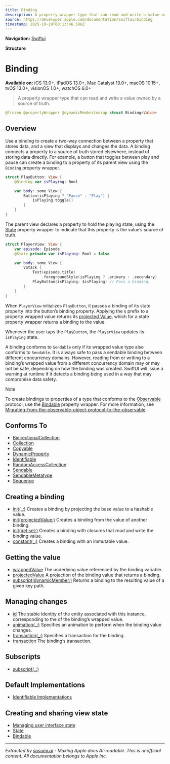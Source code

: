 ```yaml
---
title: Binding
description: A property wrapper type that can read and write a value owned by a source of truth.
source: https://developer.apple.com/documentation/swiftui/binding
timestamp: 2025-10-29T00:13:46.586Z
---
```


**Navigation:** [Swiftui](/documentation/swiftui)

**Structure**

# Binding

**Available on:** iOS 13.0+, iPadOS 13.0+, Mac Catalyst 13.0+, macOS 10.15+, tvOS 13.0+, visionOS 1.0+, watchOS 6.0+

> A property wrapper type that can read and write a value owned by a source of truth.

```swift
@frozen @propertyWrapper @dynamicMemberLookup struct Binding<Value>
```

## Overview

Use a binding to create a two-way connection between a property that stores data, and a view that displays and changes the data. A binding connects a property to a source of truth stored elsewhere, instead of storing data directly. For example, a button that toggles between play and pause can create a binding to a property of its parent view using the `Binding` property wrapper.

```swift
struct PlayButton: View {
    @Binding var isPlaying: Bool

    var body: some View {
        Button(isPlaying ? "Pause" : "Play") {
            isPlaying.toggle()
        }
    }
}
```

The parent view declares a property to hold the playing state, using the [State](/documentation/swiftui/state) property wrapper to indicate that this property is the value’s source of truth.

```swift
struct PlayerView: View {
    var episode: Episode
    @State private var isPlaying: Bool = false

    var body: some View {
        VStack {
            Text(episode.title)
                .foregroundStyle(isPlaying ? .primary : .secondary)
            PlayButton(isPlaying: $isPlaying) // Pass a binding.
        }
    }
}
```

When `PlayerView` initializes `PlayButton`, it passes a binding of its state property into the button’s binding property. Applying the `$` prefix to a property wrapped value returns its [projected Value](/documentation/swiftui/state/projectedvalue), which for a state property wrapper returns a binding to the value.

Whenever the user taps the `PlayButton`, the `PlayerView` updates its `isPlaying` state.

A binding conforms to `Sendable` only if its wrapped value type also conforms to `Sendable`. It is always safe to pass a sendable binding between different concurrency domains. However, reading from or writing to a binding’s wrapped value from a different concurrency domain may or may not be safe, depending on how the binding was created. SwiftUI will issue a warning at runtime if it detects a binding being used in a way that may compromise data safety.

> [!NOTE]
> To create bindings to properties of a type that conforms to the [Observable](/documentation/Observation/Observable) protocol, use the [Bindable](/documentation/swiftui/bindable) property wrapper. For more information, see [Migrating-from-the-observable-object-protocol-to-the-observable](/documentation/swiftui/migrating-from-the-observable-object-protocol-to-the-observable-macro).

## Conforms To

- [BidirectionalCollection](/documentation/Swift/BidirectionalCollection)
- [Collection](/documentation/Swift/Collection)
- [Copyable](/documentation/Swift/Copyable)
- [DynamicProperty](/documentation/swiftui/dynamicproperty)
- [Identifiable](/documentation/Swift/Identifiable)
- [RandomAccessCollection](/documentation/Swift/RandomAccessCollection)
- [Sendable](/documentation/Swift/Sendable)
- [SendableMetatype](/documentation/Swift/SendableMetatype)
- [Sequence](/documentation/Swift/Sequence)

## Creating a binding

- [init(_:)](/documentation/swiftui/binding/init(_:)) Creates a binding by projecting the base value to a hashable value.
- [init(projectedValue:)](/documentation/swiftui/binding/init(projectedvalue:)) Creates a binding from the value of another binding.
- [init(get:set:)](/documentation/swiftui/binding/init(get:set:)) Creates a binding with closures that read and write the binding value.
- [constant(_:)](/documentation/swiftui/binding/constant(_:)) Creates a binding with an immutable value.

## Getting the value

- [wrappedValue](/documentation/swiftui/binding/wrappedvalue) The underlying value referenced by the binding variable.
- [projectedValue](/documentation/swiftui/binding/projectedvalue) A projection of the binding value that returns a binding.
- [subscript(dynamicMember:)](/documentation/swiftui/binding/subscript(dynamicmember:)) Returns a binding to the resulting value of a given key path.

## Managing changes

- [id](/documentation/swiftui/binding/id) The stable identity of the entity associated with this instance, corresponding to the  of the binding’s wrapped value.
- [animation(_:)](/documentation/swiftui/binding/animation(_:)) Specifies an animation to perform when the binding value changes.
- [transaction(_:)](/documentation/swiftui/binding/transaction(_:)) Specifies a transaction for the binding.
- [transaction](/documentation/swiftui/binding/transaction) The binding’s transaction.

## Subscripts

- [subscript(_:)](/documentation/swiftui/binding/subscript(_:))

## Default Implementations

- [Identifiable Implementations](/documentation/swiftui/binding/identifiable-implementations)

## Creating and sharing view state

- [Managing user interface state](/documentation/swiftui/managing-user-interface-state)
- [State](/documentation/swiftui/state)
- [Bindable](/documentation/swiftui/bindable)

---

*Extracted by [sosumi.ai](https://sosumi.ai) - Making Apple docs AI-readable.*
*This is unofficial content. All documentation belongs to Apple Inc.*
